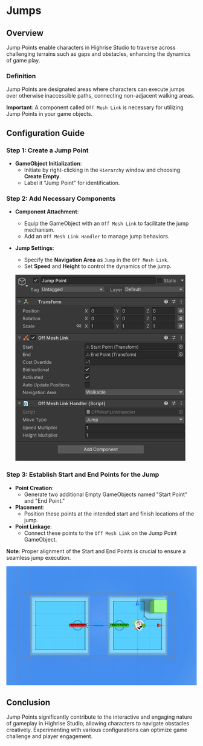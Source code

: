 # Jumps

## Overview

Jump Points enable characters in Highrise Studio to traverse across challenging terrains such as gaps and obstacles, enhancing the dynamics of game play.

### Definition
Jump Points are designated areas where characters can execute jumps over otherwise inaccessible paths, connecting non-adjacent walking areas.

**Important**: A component called `Off Mesh Link` is necessary for utilizing Jump Points in your game objects.

## Configuration Guide

### Step 1: Create a Jump Point
- **GameObject Initialization**:
  - Initiate by right-clicking in the `Hierarchy` window and choosing **Create Empty**.
  - Label it "Jump Point" for identification.

### Step 2: Add Necessary Components
- **Component Attachment**:
  - Equip the GameObject with an `Off Mesh Link` to facilitate the jump mechanism.
  - Add an `Off Mesh Link Handler` to manage jump behaviors.
- **Jump Settings**:
  - Specify the **Navigation Area** as `Jump` in the `Off Mesh Link`.
  - Set **Speed** and **Height** to control the dynamics of the jump.

  ![Configuring Jump Point Components](/assets/learn/guides/studio/Lectures/jump-point-components.png)

### Step 3: Establish Start and End Points for the Jump
- **Point Creation**:
  - Generate two additional Empty GameObjects named "Start Point" and "End Point."
- **Placement**:
  - Position these points at the intended start and finish locations of the jump.
- **Point Linkage**:
  - Connect these points to the `Off Mesh Link` on the Jump Point GameObject.

**Note**: Proper alignment of the Start and End Points is crucial to ensure a seamless jump execution.

  ![Illustration of a Configured Jump Point](/assets/learn/guides/studio/Lectures/jump-point-example.png)

## Conclusion

Jump Points significantly contribute to the interactive and engaging nature of gameplay in Highrise Studio, allowing characters to navigate obstacles creatively. Experimenting with various configurations can optimize game challenge and player engagement.